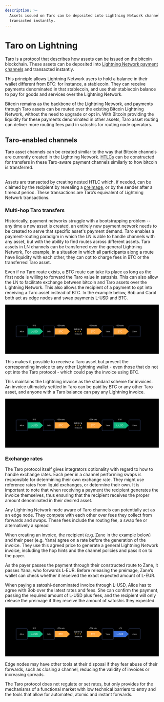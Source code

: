 ```yaml
---
description: >-
  Assets issued on Taro can be deposited into Lightning Network channels and
  transacted instantly.
---
```


# Taro on Lightning

Taro is a protocol that describes how assets can be issued on the bitcoin blockchain. These assets can be deposited into [Lightning Network payment channels](https://docs.lightning.engineering/the-lightning-network/payment-channels/lifecycle-of-a-payment-channel) and transacted instantly.

This principle allows Lightning Network users to hold a balance in their wallet different from BTC: for instance, a stablecoin. They can receive payments denominated in that stablecoin, and use their stablecoin balance to pay for goods and services over the Lightning Network.

Bitcoin remains as the backbone of the Lightning Network, and payments through Taro assets can be routed over the existing Bitcoin Lightning Network, without the need to upgrade or opt in. With Bitcoin providing the liquidity for these payments denominated in other assets, Taro asset routing can deliver more routing fees paid in satoshis for routing node operators.

## Taro-enabled channels <a href="#docs-internal-guid-8073d85d-7fff-f958-e660-b596e6d08d6d" id="docs-internal-guid-8073d85d-7fff-f958-e660-b596e6d08d6d"></a>

Taro asset channels can be created similar to the way that Bitcoin channels are currently created in the Lightning Network. [HTLCs](../multihop-payments/hash-time-lock-contract-htlc.md) can be constructed for transfers in these Taro-aware payment channels similarly to how bitcoin is transferred.

\
Assets are transacted by creating nested HTLC which, if needed, can be claimed by the recipient by revealing a [preimage](../../community-resources/glossary.md#preimage), or by the sender after a timeout period.  These transactions are Taro’s equivalent of Lightning Network transactions.

### Multi-hop Taro transfers

Historically, payment networks struggle with a bootstrapping problem -- any time a new asset is created, an entirely new payment network needs to be created to serve that specific asset's payment demand.  Taro enables a payment-routing paradigm in which the LN is able to handle channels with any asset, but with the ability to find routes across different assets. Taro assets in LN channels can be transferred over the general Lightning Network, For example, in a situation in which all participants along a route have liquidity with each other, they can opt to charge fees in BTC or the transferred Taro asset.

Even if no Taro route exists, a BTC route can take its place as long as the first node is willing to forward the Taro value in satoshis. This can also allow the LN to facilitate exchange between bitcoin and Taro assets over the Lightning Network. This also allows the recipient of a payment to opt into receiving a Taro asset instead of BTC. In the example below, Bob and Carol both act as edge nodes and swap payments L-USD and BTC.

![An example of a Taro payment made to the wider Lightning Network](<../../.gitbook/assets/Group 3881(1).png>)

This makes it possible to receive a Taro asset but present the corresponding invoice to any other Lightning wallet - even those that do not opt into the Taro protocol - which could pay the invoice using BTC.

This maintains the Lightning invoice as the standard scheme for invoices. An invoice ultimately settled in Taro can be paid by BTC or any other Taro asset, and anyone with a Taro balance can pay any Lightning invoice.

![An example of a Taro payment in which the receiver opts to receive the same asset type.](<../../.gitbook/assets/Group 3882(2).png>)



### Exchange rates <a href="#docs-internal-guid-08fce969-7fff-c159-5dda-e3434119debb" id="docs-internal-guid-08fce969-7fff-c159-5dda-e3434119debb"></a>

The Taro protocol itself gives integrators optionality with regard to how to handle exchange rates. Each peer in a channel performing swaps is responsible for determining their own exchange rate. They might use reference rates from liquid exchanges, or determine their own. It is important to note that when receiving a payment the recipient generates the invoice themselves, thus ensuring that the recipient receives the proper amount denominated in their desired asset.&#x20;

Any Lightning Network node aware of Taro channels can potentially act as an edge node. They compete with each other over fees they collect from forwards and swaps. These fees include the routing fee, a swap fee or alternatively a spread

When creating an invoice, the recipient (e.g. Zane in the example below) and their peer (e.g. Yana) agree on a rate before the generation of the invoice. They use this agreed price to generate a general Lightning Network invoice, including the hop hints and the channel policies and pass it on to the payer.

As the payer passes the payment through their constructed route to Zane, it passes Yana, who forwards L-EUR. Before releasing the preimage, Zane’s wallet can check whether it received the exact expected amount of L-EUR.

When paying a satoshi-denominated invoice through L-USD, Alice has to agree with Bob over the latest rates and fees. She can confirm the payment, passing the required amount of L-USD plus fees, and the recipient will only release the preimage if they receive the amount of satoshis they expected.

![Sender and recipient do not need to transact in the same asset type.](<../../.gitbook/assets/Group 3881(2).png>)

Edge nodes may have other tools at their disposal if they fear abuse of their forwards, such as closing a channel, reducing the validity of invoices or increasing spreads.

The Taro protocol does not regulate or set rates, but only provides for the mechanisms of a functional market with low technical barriers to entry and the tools that allow for automated, atomic and instant forwards.
